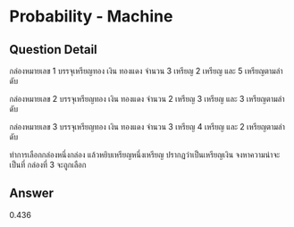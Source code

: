 # Probability - Machine
## Question Detail
 กล่องหมายเลข 1 บรรจุเหรียญทอง เงิน ทองแดง จํานวน 3 เหรียญ 2 เหรียญ และ 5 เหรียญตามลําดับ
 
 
 กล่องหมายเลข 2 บรรจุเหรียญทอง เงิน ทองแดง จํานวน 2 เหรียญ 3 เหรียญ และ 3 เหรียญตามลําดับ
 
 
 กล่องหมายเลข 3 บรรจุเหรียญทอง เงิน ทองแดง จํานวน 3 เหรียญ 4 เหรียญ และ 2 เหรียญตามลําดับ

ทําการเลือกกล่องหนึ่งกล่อง แล้วหยิบเหรียญหนึ่งเหรียญ ปรากฏว่าเป็นเหรียญเงิน จงหาความน่าจะเป็นที่
กล่องที่ 3 จะถูกเลือก

## Answer
0.436

